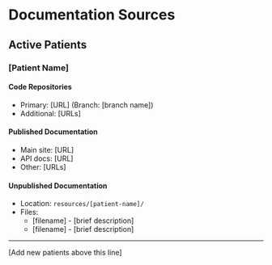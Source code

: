 # Documentation Sources

## Active Patients

### [Patient Name]
#### Code Repositories
- Primary: [URL] (Branch: [branch name])
- Additional: [URLs]

#### Published Documentation
- Main site: [URL]
- API docs: [URL]
- Other: [URLs]

#### Unpublished Documentation
- Location: `resources/[patient-name]/`
- Files:
  - [filename] - [brief description]
  - [filename] - [brief description]

---

[Add new patients above this line]